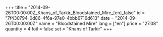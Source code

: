+++
title = "2014-09-26T00:00:00Z_Khans_of_Tarkir_Bloodstained_Mire_[en]_false"
id = "7f430794-0d86-4f6a-97e0-4bbb6716d613"
date = "2014-09-26T00:00:00Z"
name = "Bloodstained Mire"
lang = ["en"]
price = "27.08"
quantity = 4
foil = false
set = "Khans of Tarkir"
+++
